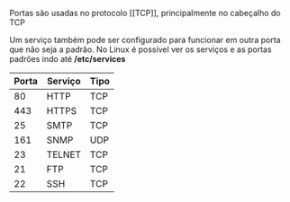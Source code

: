 Portas são usadas no protocolo [[TCP]], principalmente no cabeçalho do TCP



Um serviço também pode ser configurado para funcionar em outra porta que não seja a padrão.
No Linux é possível ver os serviços e as portas padrões indo até 
**/etc/services**

| Porta | Serviço | Tipo |
| ----- | ------- | ---- |
| 80    | HTTP    | TCP  |
| 443   | HTTPS   | TCP  |
| 25    | SMTP    | TCP  |
| 161   | SNMP    | UDP  |
| 23    | TELNET  | TCP  |
| 21    | FTP     | TCP  |
| 22    | SSH     | TCP  |
